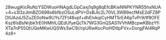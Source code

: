 28wugjKicRuNzYSDWuoHNAgdLGpCaxj1q9g8qEfcBKieNNPKYNR55hxNUA+4+s3l3zJtmBZO698s6bfbzOSuLdPV+DxBJlc2L70VL3WB9ecfMsE2dFZ8PDIUAzdJ5ZuZE0oNw9UYs7ZFt48vpf+dhElvkqiCyHMT5rEA6pTvPr9/tf9OFEKsz6IsBsNrjbk1rE0HMhILQEdUfyeQcTk7WG3GnQSAS1VVhMBcpwKBbzYfiXTa7nP55QtUQeMKwUQSWs3wC9//rpURwKocPoiHDtIpFVx+DorgjFAI4RqP4z8=